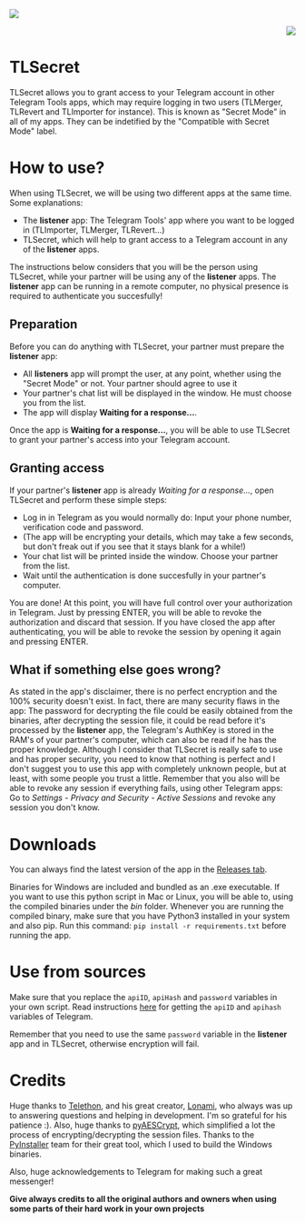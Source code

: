 <p align="left">
  <img src="https://github.com/TelegramTools/TLSecret/raw/master/images/Intro.png">
 </p>
<p align="right">
  <img src="https://github.com/TelegramTools/TLSecret/raw/master/images/SecretModeCompatible.png">
 </p>

# TLSecret

TLSecret allows you to grant access to your Telegram account in other Telegram Tools apps, which may require logging in two users (TLMerger, TLRevert and TLImporter for instance).
This is known as "Secret Mode" in all of my apps. 
They can be indetified by the "Compatible with Secret Mode" label.

# How to use?

When using TLSecret, we will be using two different apps at the same time. Some explanations:

- The **listener** app: The Telegram Tools' app where you want to be logged in (TLImporter, TLMerger, TLRevert...)
- TLSecret, which will help to grant access to a Telegram account in any of the **listener** apps.

The instructions below considers that you will be the person using TLSecret, while your partner will be using any of the **listener** apps.
The **listener** app can be running in a remote computer, no physical presence is required to authenticate you succesfully!

## Preparation

Before you can do anything with TLSecret, your partner must prepare the **listener** app:

- All **listeners** app will prompt the user, at any point, whether using the "Secret Mode" or not. Your partner should agree to use it
- Your partner's chat list will be displayed in the window. He must choose you from the list.
- The app will display **Waiting for a response...**.

Once the app is **Waiting for a response...**, you will be able to use TLSecret to grant your partner's access into your Telegram account.

## Granting access

If your partner's **listener** app is already *Waiting for a response...*, open TLSecret and perform these simple steps:

- Log in in Telegram as you would normally do: Input your phone number, verification code and password.
- (The app will be encrypting your details, which may take a few seconds, but don't freak out if you see that it stays blank for a while!)
- Your chat list will be printed inside the window. Choose your partner from the list.
- Wait until the authentication is done succesfully in your partner's computer.

You are done!
At this point, you will have full control over your authorization in Telegram. Just by pressing ENTER, you will be able to revoke the authorization and discard that session.
If you have closed the app after authenticating, you will be able to revoke the session by opening it again and pressing ENTER.

## What if something else goes wrong?

As stated in the app's disclaimer, there is no perfect encryption and the 100% security doesn't exist. In fact, there are many security flaws in the app: The password for decrypting the file could be easily obtained from the binaries, after decrypting the session file, it could be read before it's processed by the **listener** app, the Telegram's AuthKey is stored in the RAM's of your partner's computer, which can also be read if he has the proper knowledge. Although I consider that TLSecret is really safe to use and has proper security, you need to know that nothing is perfect and I don't suggest you to use this app with completely unknown people, but at least, with some people you trust a little.
Remember that you also will be able to revoke any session if everything fails, using other Telegram apps: Go to *Settings - Privacy and Security - Active Sessions* and revoke any session you don't know.

# Downloads

You can always find the latest version of the app in the [Releases tab](https://github.com/TelegramTools/TLSecret/releases).

Binaries for Windows are included and bundled as an .exe executable. If you want to use this python script in Mac or Linux, you will be able to, using the compiled binaries under the *bin* folder. Whenever you are running the compiled binary, make sure that you have Python3 installed in your system and also pip. Run this command: `pip install -r requirements.txt` before running the app.

# Use from sources

Make sure that you replace the `apiID`, `apiHash` and `password` variables in your own script. Read instructions [here](https://core.telegram.org/api/obtaining_api_id) for getting the `apiID` and `apihash` variables of Telegram.

Remember that you need to use the same `password` variable in the **listener** app and in TLSecret, otherwise encryption will fail.

# Credits

Huge thanks to [Telethon](https://github.com/LonamiWebs/Telethon), and his great creator, [Lonami](https://github.com/Lonami), who always was up to answering questions and helping in development. I'm so grateful for his patience :).
Also, huge thanks to [pyAESCrypt](https://github.com/marcobellaccini/pyAesCrypt), which simplified a lot the process of encrypting/decrypting the session files.
Thanks to the [PyInstaller](https://www.pyinstaller.org/) team for their great tool, which I used to build the Windows binaries.

Also, huge acknowledgements to Telegram for making such a great messenger!

**Give always credits to all the original authors and owners when using some parts of their hard work in your own projects**
